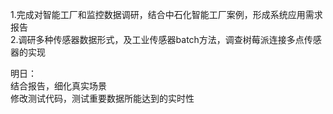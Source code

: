 1.完成对智能工厂和监控数据调研，结合中石化智能工厂案例，形成系统应用需求报告  
2.调研多种传感器数据形式，及工业传感器batch方法，调查树莓派连接多点传感器的实现  

明日：  
结合报告，细化真实场景  
修改测试代码，测试重要数据所能达到的实时性  
